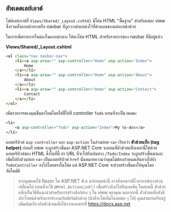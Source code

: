 ## อัพเดตเลย์เอาต์

ไฟล์เลย์เอาต์ที่ `Views/Shared/_Layout.cshtml` มีโค้ด HTML "พื้นฐาน" สำหรับแต่ละ view ซึ่งรวมทั้งแถบนำทางหรือ navbar ที่ถูกวางตำแหน่งไว้ที่ด้านบนของแต่ละหน้าด้วย

ในการเพิ่มรายการใหม่ลงในแถบนำทาง ให้หาโค้ด HTML สำหรับรายการของ navbar ที่มีอยู่แล้ว:

**Views/Shared/_Layout.cshtml**

```html
<ul class="nav navbar-nav">
    <li><a asp-area="" asp-controller="Home" asp-action="Index">
        Home
    </a></li>
    <li><a asp-area="" asp-controller="Home" asp-action="About">
        About
    </a></li>
    <li><a asp-area="" asp-controller="Home" asp-action="Contact">
        Contact
    </a></li>
</ul>
```

เพิ่มรายการของคุณขึ้นมาใหม่โดยให้ชี้ไปที่ controller `Todo` แทนที่จะเป็น `Home`:

```html
<li>
    <a asp-controller="Todo" asp-action="Index">My to-dos</a>
</li>
```

แอตทริบิวต์ `asp-controller` และ `asp-action` ในส่วนย่อย `<a>` เรียกว่า **ตัวช่วยแท็ก (tag helper)** ก่อนที่ view จะถูกสร้างขึ้นมา ASP.NET Core จะแทนที่ตัวช่วยแท็กเหล่านี้ให้ด้วยแอตทริบิวต์ของ HTML  ซึ่งในที่นี้ ค่า URL ที่จะไปยังเส้นทาง `/Todo/Index` จะถูกสร้างขึ้นมาและเพิ่มไปยังส่วนย่อย `<a>` เป็นแอตทริบิวต์ `href` นั่นหมายความว่าคุณไม่ต้องกำหนดเส้นทางไปยัง `TodoController` ลงไปโดยตรงในโค้ด แต่ ASP.NET Core จะช่วยสร้างขึ้นมาให้คุณโดยอัตโนมัติ

> หากคุณเคยใช้ Razor ใน ASP.NET 4.x มาก่อนหน้านี้ อาจสังเกตว่ามีไวยากรณ์บางส่วนเปลี่ยนไป แทนที่จะใช้ `@Html.ActionLink()` เพื่อสร้างลิงก์ไปยังแอคชัน ในตอนนี้ ตัวช่วยแท็กเป็นวิธีที่แนะนำสำหรับการสร้างลิงก์ต่าง ๆ ใน view ของคุณ นอกจากนี้ ตัวช่วยแท็กยังมีประโยชน์สำหรับการทำงานกับฟอร์มอีกด้วย (ดังที่จะได้เห็นในบทต่อ ๆ ไป) คุณสามารถเรียนรู้เพิ่มเติมเกี่ยวกับตัวช่วยแท็กได้จากเอกสารที่ https://docs.asp.net
